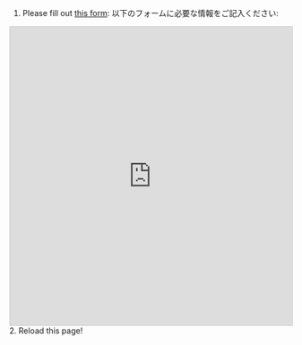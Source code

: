 1. Please fill out [this form](https://airtable.com/appIMm1OL6Bf1o8Tg/shrnXUjSU5mQf4YMP): 以下のフォームに必要な情報をご記入ください:
<iframe class="airtable-embed" src="https://airtable.com/embed/appIMm1OL6Bf1o8Tg/shrnXUjSU5mQf4YMP?backgroundColor=red&prefill_ウォレットアドレス / Wallet Address={ACCOUNT}" frameborder="0" onmousewheel="" width="100%" height="533" style="background: transparent; border: 1px solid #ccc;"></iframe>
2. Reload this page!
